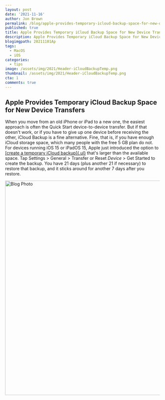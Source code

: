 ```yaml
---
layout: post
date: '2021-11-16'
author: Jon Brown
permalink: /blog/apple-provides-temporary-icloud-backup-space-for-new-device-transfers/
published: true
title: Apple Provides Temporary iCloud Backup Space for New Device Transfers
description: Apple Provides Temporary iCloud Backup Space for New Device Transfers
blogimgpath: 20211101Ap
tags:
  - MacOS
  - iOS
categories:
  - tips
image: /assets/img/2021/Header-iCloudBackupTemp.png
thumbnail: /assets/img/2021/Header-iCloudBackupTemp.png
cta: 1
comments: true
---
```

## Apple Provides Temporary iCloud Backup Space for New Device Transfers

When you move from an old iPhone or iPad to a new one, the easiest
approach is often the Quick Start device-to-device transfer. But if that
doesn't work, or if you have to give up one device before receiving the
other, iCloud Backup is a fine alternative. Fine, that is, if you have
enough iCloud storage space, which many people with the free 5 GB plan
do not. For devices running iOS 15 or iPadOS 15, Apple just introduced
the option to [[create a temporary iCloud
backup]{.ul}](https://support.apple.com/en-ca/HT212732) that's larger
than the available space. Tap Settings > General > Transfer or Reset
*Device* > Get Started to create the backup. You have 21 days (plus
another 21 if necessary) to restore that backup, and it sticks around
for another 7 days after you restore.

<img alt="Blog Photo" src="{{ site.site_cdn }}/assets/img/blog/2021/20211101Ap/image2.png" class="img-fluid rounded m-2" width="700" />
